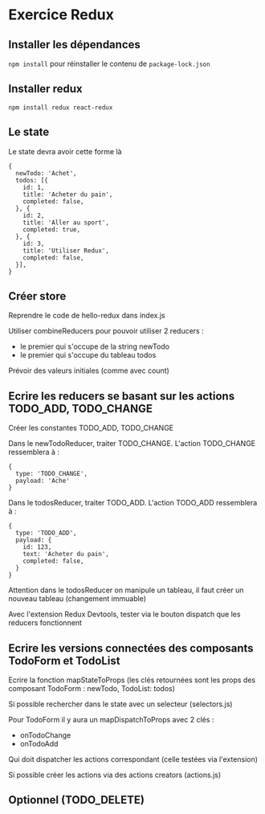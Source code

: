 # Exercice Redux

## Installer les dépendances

`npm install` pour réinstaller le contenu de `package-lock.json`

## Installer redux

`npm install redux react-redux`

## Le state 

Le state devra avoir cette forme là

```
{
  newTodo: 'Achet',
  todos: [{
    id: 1,
    title: 'Acheter du pain',
    completed: false,
  }, {
    id: 2,
    title: 'Aller au sport',
    completed: true,
  }, {
    id: 3,
    title: 'Utiliser Redux',
    completed: false,
  }],
}
```

## Créer store

Reprendre le code de hello-redux dans index.js

Utiliser combineReducers pour pouvoir utiliser 2 reducers :

* le premier qui s'occupe de la string newTodo
* le premier qui s'occupe du tableau todos

Prévoir des valeurs initiales (comme avec count)

## Ecrire les reducers se basant sur les actions TODO_ADD, TODO_CHANGE

Créer les constantes TODO_ADD, TODO_CHANGE

Dans le newTodoReducer, traiter TODO_CHANGE. L'action TODO_CHANGE ressemblera à :

```
{
  type: 'TODO_CHANGE',
  payload: 'Ache'
}
```

Dans le todosReducer, traiter TODO_ADD. L'action TODO_ADD ressemblera à :

```
{
  type: 'TODO_ADD',
  payload: {
    id: 123,
    text: 'Acheter du pain',
    completed: false,
  }
}
```

Attention dans le todosReducer on manipule un tableau, il faut
créer un nouveau tableau (changement immuable)

Avec l'extension Redux Devtools, tester via le bouton dispatch que les reducers
fonctionnent

## Ecrire les versions connectées des composants TodoForm et TodoList

Ecrire la fonction mapStateToProps (les clés retournées sont les props des composant TodoForm : newTodo, TodoList: todos)

Si possible rechercher dans le state avec un selecteur (selectors.js)

Pour TodoForm il y aura un mapDispatchToProps avec 2 clés :
- onTodoChange
- onTodoAdd

Qui doit dispatcher les actions correspondant (celle testées via l'extension)

Si possible créer les actions via des actions creators (actions.js)

## Optionnel (TODO_DELETE)

